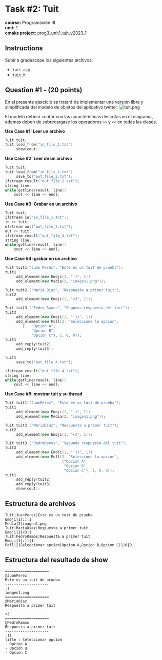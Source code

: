 # Task #2: Tuit  
**course:** Programación III  
**unit:** 1  
**cmake project:** prog3_unit1_tuit_v2023_1
## Instructions
Subir a gradescope los siguientes archivos:
- `tuit.cpp`
- `tuit.h`

## Question #1 - (20 points)
  
En el presente ejercicio se tratará de implementar una versión libre y simplificada del modelo de objetos del aplicativo twitter:
![tuit.png](tuit.png)

El modelo deberá contar con las características descritas en el diagrama, ademas deben de sobrecargase los
 operadores `>>` y `<<` en todas las clases.

**Use Case #1: Leer un archivo**
```c++
Tuit tuit;
tuit.load_from("in_file_1.txt")
    .show(cout);
```

**Use Case #2: Leer de un archivo**
```c++
Tuit tuit;
tuit.load_from("in_file_1.txt")
    .save_to("out_file_2.txt");
ifstream result("out_file_2.txt");
string line;
while(getline(result, line))
    cout << line << endl;
```

**Use Case #3: Grabar en un archivo**
```c++
Tuit tuit;
ifstream in("in_file_1.txt");
in >> tuit;
ofstream out("out_file_3.txt");
out << tuit;
ifstream result("out_file_3.txt");
string line;
while(getline(result, line))
    cout << line << endl;
```

**Use Case #4: grabar en un archivo**
```c++
Tuit tuit1("Juan Perez", "Este es un tuit de prueba");
tuit1
    .add_element(new Emoji(1, ":)", 1))
    .add_element(new Media(2, "imagen1.png"));

Tuit tuit2 ("Maria Diaz", "Respuesta a primer tuit");
tuit2
    .add_element(new Emoji(1, "<3", 1));

Tuit tuit3 ("Pedro Ramos", "Segunda respuesta del tuit");
tuit3
    .add_element(new Emoji(1, ":))", 1))
    .add_element(new Poll(2, "Seleccione la opcion",
        {   "Opcion A",
            "Opcion B",
            "Opcion C"}, 1, 0, 0));
tuit1
    .add_reply(tuit2)
    .add_reply(tuit3);

tuit1
    .save_to("out_file_4.txt");

ifstream result("out_file_4.txt");
string line;
while(getline(result, line))
    cout << line << endl;
```

**Use Case #5: mostrar tuit y su thread**
```c++
Tuit tuit1("JuanPerez", "Este es un tuit de prueba");
tuit1
    .add_element(new Emoji(1, ":)", 1))
    .add_element(new Media(2, "imagen1.png"));

Tuit tuit2 ("MariaDiaz", "Respuesta a primer tuit");
tuit2
    .add_element(new Emoji(1, "<3", 1));

Tuit tuit3 ("PedroRamos", "Segunda respuesta del tuit");
tuit3
    .add_element(new Emoji(1, ":))", 1))
    .add_element(new Poll(2, "Seleccione la opcion",
                          {"Opcion A",
                           "Opcion B",
                           "Opcion C"}, 1, 0, 0));
tuit1
    .add_reply(tuit2)
    .add_reply(tuit3)
    .show(cout);
```

## Estructura de archivos
```
Tuit|JuanPerez|Este es un tuit de prueba
Emoji|1|:)|1
Media|2|imagen1.png
Tuit|MariaDiaz|Respuesta a primer tuit
Emoji|1|<3|1
Tuit|PedroRamos|Respuesta a primer tuit
Emoji|1|:))|1
Poll|2|Seleccionar opcion|Opcion A,Opcion B,Opcion C|1|0|0
```

## Estructura del resultado de show
```
====================
@JuanPerez
Este es un tuit de prueba
--------------------
:)
imagen1.png
====================
@MariaDiaz
Respuesta a primer tuit
--------------------
<3
====================
@PedroRamos
Respuesta a primer tuit
--------------------
:))
title : Seleccionar opcion
- Opcion A
- Opcion B
- Opcion C
```